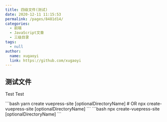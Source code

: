 ```yaml
---
title: 四级文件(测试)
date: 2020-12-11 11:15:53
permalink: /pages/8481d14/
categories: 
  - 前端
  - JavaScript文章
  - 三级目录
tags: 
  - null
author: 
  name: xugaoyi
  link: https://github.com/xugaoyi
---
```


## 测试文件
Test Test

<code-group>
  <code-block title="YARN" active>
  ```bash
  yarn create vuepress-site [optionalDirectoryName]
  # OR npx create-vuepress-site [optionalDirectoryName]
  ```
  </code-block>

  <code-block title="NPM">
  ```bash
  npx create-vuepress-site [optionalDirectoryName]
  ```
  </code-block>
</code-group>
